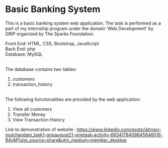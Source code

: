 # Basic Banking System

This is a basic banking system web application. The task is performed as a part of my internship program under the domain 'Web Development' by GRIP organized by The Sparks Foundation.

Front End: HTML, CSS, Bootstrap, JavaScript </br>
Back End: php </br>
Database: MySQL </br></br>

The database contains two tables: </br>

1. customers
1. transaction_history
   </br></br>

The following functionalities are provided by the web application: </br>

1. View all customers
1. Transfer Money
1. View Transaction History

Link to demonstration of website : https://www.linkedin.com/posts/jahnavi-mulchandani_task1-gripaugust21-griptask-activity-6834178409845846016-R4yM?utm_source=share&utm_medium=member_desktop
